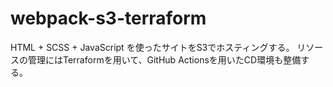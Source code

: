 # webpack-s3-terraform
HTML + SCSS + JavaScript を使ったサイトをS3でホスティングする。
リソースの管理にはTerraformを用いて、GitHub Actionsを用いたCD環境も整備する。